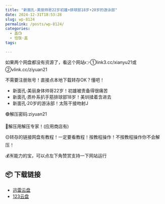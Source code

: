 ```yaml
---
title: "新面孔-美丽帅哥22岁初雄+排球部18岁+20岁的游泳部"
date: 2024-12-31T18:53:28
slug: wp-8124
permalink: /posts/wp-8124/
categories:
  - 盖📺
  - 恰饭·盖
tags:

---
```


如果两个网盘都没有资源了，看这个网站👉①link3.cc/xianyu21或②vlink.cc/ziyuan21

不需要注册账号！直接点本地下载转存OK？懂吧！

*   新面孔·美丽身体帅哥22岁！初雄被责备得很痛苦
*   新面孔·质朴系扒手筋排球部18岁！美圳揉着含进去
*   新面孔·20岁的游泳部！太陈干接吻射J

🟢解压密码:ziyuan21

🔵解压用解压专家！(应用商店有)

🟡转存的链接网盘有教程！一定要看教程！按教程操作！不按教程操作你不会解压！

💰🈶能力的宝，可以点左下角赞赏支持一下网站运行

## 📦 下载链接
- [迅雷云盘](https://blziyuan21.com/pay-download/8124?key=d4f9eb6f41&down_id=0)
- [123云盘](https://blziyuan21.com/pay-download/8124?key=d4f9eb6f41&down_id=1)

